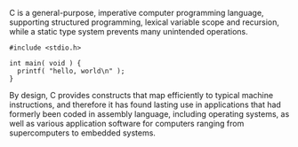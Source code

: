 C is a general-purpose, imperative computer programming language, supporting structured programming, lexical variable scope and recursion, while a static type system prevents many unintended operations.

    #include <stdio.h>

    int main( void ) {
      printf( "hello, world\n" );
    }

By design,
C provides constructs that map efficiently to typical machine instructions,
and therefore it has found lasting use in applications that had formerly been coded in assembly language,
including operating systems,
as well as various application software for computers ranging from supercomputers to embedded systems.
